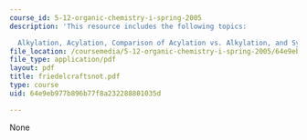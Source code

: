 ```yaml
---
course_id: 5-12-organic-chemistry-i-spring-2005
description: 'This resource includes the following topics:

  Alkylation, Acylation, Comparison of Acylation vs. Alkylation, and Synthesis Examples.'
file_location: /coursemedia/5-12-organic-chemistry-i-spring-2005/64e9eb977b896b77f8a232288801035d_friedelcraftsnot.pdf
file_type: application/pdf
layout: pdf
title: friedelcraftsnot.pdf
type: course
uid: 64e9eb977b896b77f8a232288801035d

---
```

None
